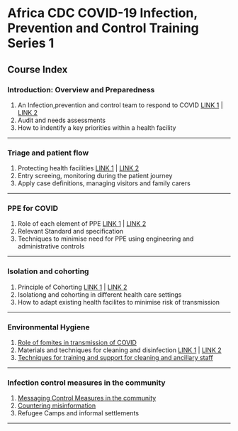 # Africa CDC COVID-19 Infection, Prevention and Control Training Series 1

## Course Index

### Introduction: Overview and Preparedness

1. An Infection,prevention and control team to respond to COVID [LINK 1](https://www.youtube.com/watch?v=im-onmhPLys&t=5s) | [LINK 2](https://media.tghn.org/medialibrary/2020/12/Webinar_Week_1-Overview_and_Prepredness.pdf)
2. Audit and needs assessments
3. How to indentify a key priorities within a health facility

---

### Triage and patient flow

1. Protecting health facilities [LINK 1](https://www.youtube.com/watch?v=9x3NHfZNF64) | [LINK 2](https://media.tghn.org/medialibrary/2020/12/Webinar_week_2Triage_and_patient_flow_.pdf)
2. Entry screeing, monitoring during the patient journey
3. Apply case definitions, managing visitors and family carers

---

### PPE for COVID

1. Role of each element of PPE [LINK 1](https://www.youtube.com/watch?v=2UkjFGqiUM8) | [LINK 2](https://media.tghn.org/medialibrary/2020/12/Webinar_Week_3-_PPE_for_COVID_19_and_Risk_minimising.pdf)
2. Relevant Standard and specification
3. Techniques to minimise need for PPE using engineering and administrative controls

---

### Isolation and cohorting

1. Principle of Cohorting [LINK 1](https://www.youtube.com/watch?v=Z4T9BGvGPR0) | [LINK 2](https://media.tghn.org/medialibrary/2020/12/Webinar_Week_4-Isolation_and_Cohorting_ACDC_.pdf)
2. Isolationg and cohorting in different health care settings
3. How to adapt existing health facilites to minimise risk of transmission

---

### Environmental Hygiene

1. [Role of fomites in transmission of COVID](https://www.youtube.com/watch?v=lGg5yhZnrnw)
2. Materials and techniques for cleaning and disinfection [LINK 1](https://media.tghn.org/medialibrary/2020/12/Webinar_Week_5-Cleaning_Best_Practices.pdf) | [LINK 2](https://media.tghn.org/medialibrary/2020/12/Webinar_Week_5-Environmental_spraying_Final.pdf)
3. [Techniques for training and support for cleaning and ancillary staff](https://media.tghn.org/medialibrary/2020/12/Webinar_Week_5-disinfectant_tunnels.pdf)

---

### Infection control measures in the community

1. [Messaging Control Measures in the community](https://www.youtube.com/watch?v=_pNy7gvZ0BY)
2. [Countering misinformation](https://media.tghn.org/medialibrary/2020/12/Webinar_Week_6-IPC_in_Risk_communication__countering_misinformation.pdf)
3. Refugee Camps and informal settlements

---
